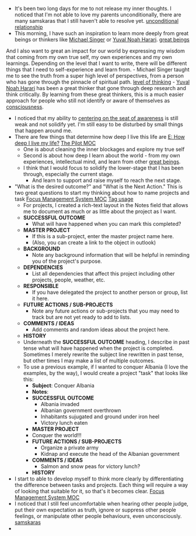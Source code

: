 - It's been two long days for me to not release my inner thoughts. I noticed that I'm not able to love my parents unconditionally, there are many samskaras that I still haven't able to resolve yet. [unconditional relationship](<unconditional relationship.md>)
- This morning, I have such an inspiration to learn more deeply from great beings or thinkers like [Michael Singer](<Michael Singer.md>) or [Yuval Noah Harari](<Yuval Noah Harari.md>). [great beings](<great beings.md>)

And I also want to great an impact for our world by expressing my wisdom that coming from my own true self, my own experiences and my own learnings. Depending on the level that I want to write, there will be different things that I need to self-experience and learn from.
    - Michael Singer taught me to see the truth from a super high level of perspectives, from a person who has gone through the pinnacle of spiritual path. [level of thinking](<level of thinking.md>)
    - [Yuval Noah Harari](<Yuval Noah Harari.md>) has been a great thinker that gone through deep research and think critically. By learning from these great thinkers, this is a much easier approach for people who still not identify or aware of themselves as [consciousness](<consciousness.md>).
- I noticed that my ability to [centering on the seat of awareness](<centering on the seat of awareness.md>) is still weak and not solidify yet. I'm still easy to be disturbed by small things that happen around me.
- There are few things that determine how deep I live this life are [E: How deep I live my life?](<E: How deep I live my life?.md>) [The Pilot MOC](<The Pilot MOC.md>)
    - One is about cleaning the inner blockages and explore my true self
    - Second is about how deep I learn about the world - from my own experiences, intellectual mind, and learn from other [great beings](<great beings.md>).
    - I think that I would focus to solidify the lower-stage that I has been through, especially the current stage.
        - And learn to support and raise myself to reach the next stage.
- "What is the desired outcome?" and "What is the Next Action." This is two great questions to start my thinking about how to name projects and task [Focus Management System MOC](<Focus Management System MOC.md>) [Tag usage](<Tag usage.md>)
    - For projects, I created a rich-text layout in the Notes field that allows me to document as much or as little about the project as I want.
    - **SUCCESSFUL OUTCOME**
        - What will have happened when you can mark this completed?
    - **MASTER PROJECT**
        - If this is a sub-project, enter the master project name here.
        - (Also, you can create a link to the object in outlook)
    - **BACKGROUND**
        - Note any background information that will be helpful in reminding you of the project's purpose.
    - **DEPENDENCIES**
        - List all dependencies that affect this project including other projects, people, weather, etc.
    - **RESPONSIBLE**
        - If you have delegated the project to another person or group, list it here.
    - **FUTURE ACTIONS / SUB-PROJECTS**
        - Note any future actions or sub-projects that you may need to track but are not yet ready to add to lists.
    - **COMMENTS / IDEAS**
        - Add comments and random ideas about the project here.
    - **HISTORY**
    - Underneath the **SUCCESSFUL OUTCOME** heading, I describe in past tense what will have happened when the project is completed. Sometimes I merely rewrite the subject line rewritten in past tense, but other times I may make a list of multiple outcomes.
    - To use a previous example, if I wanted to conquer Albania (I love the examples, by the way), I would create a project "task" that looks like this:
        - **Subject**: Conquer Albania
        - **Notes**:
        - **SUCCESSFUL OUTCOME**
            - Albania invaded
            - Albanian government overthrown
            - Inhabitants sujugated and ground under iron heel
            - Victory lunch eaten
        - **MASTER PROJECT**
        - Conquer the world!!!
        - **FUTURE ACTIONS / SUB-PROJECTS**
            - Organize a private army
            - Kidnap and execute the head of the Albanian government
        - **COMMENTS / IDEAS**
            - Salmon and snow peas for victory lunch?
        - **HISTORY**
- I start to able to develop myself to think more clearly by differentiating the difference between tasks and projects. Each thing will require a way of looking that suitable for it, so that's it becomes clear.  [Focus Management System MOC](<Focus Management System MOC.md>)
- I noticed that I still feel uncomfortable when hearing other people judge, put their own expectation as truth, ignore or suppress other people feelings, or manipulate other people behaviours, even unconsciously. [samskaras](<samskaras.md>)
- 

